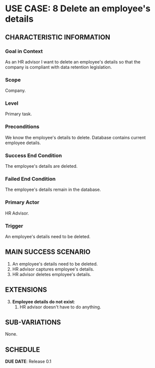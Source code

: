 # USE CASE: 8 Delete an employee's details

## CHARACTERISTIC INFORMATION

### Goal in Context

As an HR advisor I want to delete an employee's details so that the company is compliant with data retention legislation.

### Scope

Company.

### Level

Primary task.

### Preconditions

We know the employee's details to delete. Database contains current employee details.

### Success End Condition

The employee's details are deleted.

### Failed End Condition

The employee's details remain in the database.

### Primary Actor

HR Advisor.

### Trigger

An employee's details need to be deleted.

## MAIN SUCCESS SCENARIO

1. An employee's details need to be deleted.
2. HR advisor captures employee's details.
3. HR advisor deletes employee's details.

## EXTENSIONS

3. **Employee details do not exist**:
    1. HR advisor doesn't have to do anything. 

## SUB-VARIATIONS

None.

## SCHEDULE

**DUE DATE**: Release 0.1